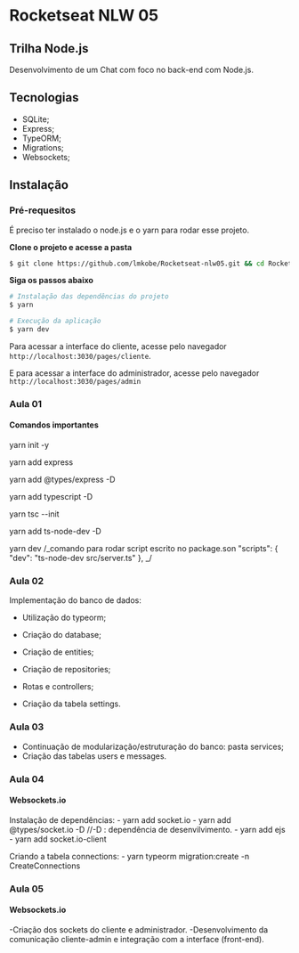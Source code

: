 # Rocketseat NLW 05

## Trilha Node.js

Desenvolvimento de um Chat com foco no back-end com Node.js.

## Tecnologias

- SQLite;
- Express;
- TypeORM;
- Migrations;
- Websockets;

## Instalação

### Pré-requesitos
É preciso ter instalado o node.js e o yarn para rodar esse projeto.

**Clone o projeto e acesse a pasta**

```bash
$ git clone https://github.com/lmkobe/Rocketseat-nlw05.git && cd Rocketseat-nlw05
```

**Siga os passos abaixo**

```bash
# Instalação das dependências do projeto
$ yarn

# Execução da aplicação
$ yarn dev
```

Para acessar a interface do cliente, acesse pelo navegador  `http://localhost:3030/pages/cliente`.

E para acessar a interface do administrador, acesse pelo navegador `http://localhost:3030/pages/admin`


### Aula 01

#### Comandos importantes

yarn init -y

yarn add express

yarn add @types/express -D

yarn add typescript -D

yarn tsc --init

yarn add ts-node-dev -D

yarn dev
/_comando para rodar script escrito no package.son
"scripts": {
"dev": "ts-node-dev src/server.ts"
},
_/

### Aula 02

Implementação do banco de dados:

- Utilização do typeorm;
- Criação do database;
- Criação de entities;
- Criação de repositories;
- Rotas e controllers;

- Criação da tabela settings.

### Aula 03

- Continuação de modularização/estruturação do banco: pasta services;
- Criação das tabelas users e messages.

### Aula 04
 
#### Websockets.io
Instalação de dependências:
    - yarn add socket.io
    - yarn add @types/socket.io -D  //-D : dependência de desenvilvimento.
    - yarn add ejs
    - yarn add socket.io-client

Criando a tabela connections:
    - yarn typeorm migration:create -n CreateConnections
    
### Aula 05

#### Websockets.io
  -Criação dos sockets do cliente e administrador.
  -Desenvolvimento da comunicação cliente-admin e integração com a interface (front-end).
